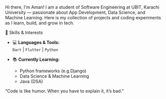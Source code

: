 Hi there, I'm Aman!
       I am a student of Software Engineering at UBIT, Karachi University — passionate about App Development, Data Science, and Machine Learning.  Here is my collection of projects and coding experiments as I learn, build, and grow in tech.

 🧠 Skills & Interests

- 💻 **Languages & Tools:**  
  `Dart` | `Flutter` | `Python`

- 📚 **Currently Learning:**  
  - Python frameworks (e.g.Django)
  - Data Science & Machine Learning
  - Java (DSA)

“Code is like humor. When you have to explain it, it’s bad.”
